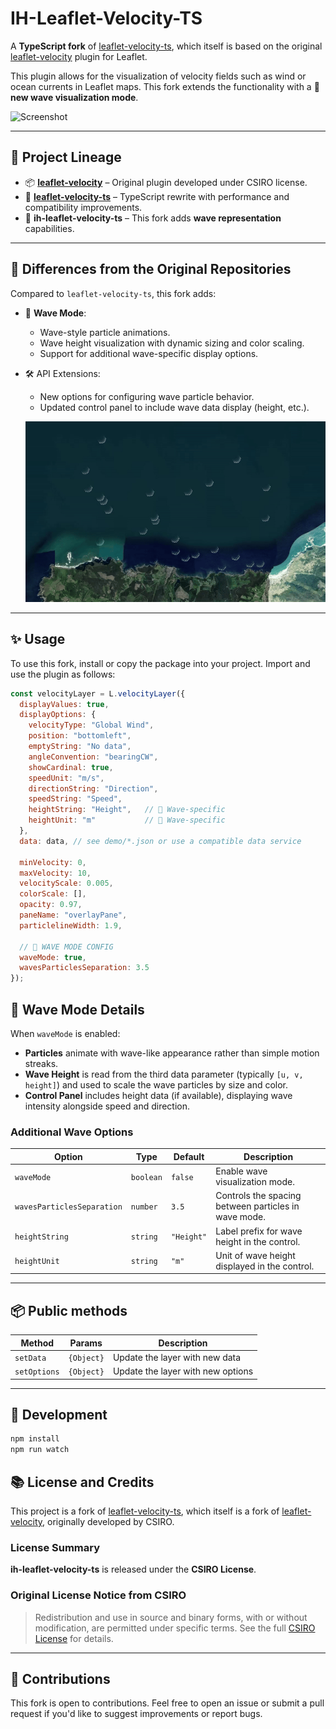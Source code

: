 # IH-Leaflet-Velocity-TS

A **TypeScript fork** of [leaflet-velocity-ts](https://github.com/0nza1101/leaflet-velocity-ts), which itself is based on the original [leaflet-velocity](https://github.com/onaci/leaflet-velocity) plugin for Leaflet.

This plugin allows for the visualization of velocity fields such as wind or ocean currents in Leaflet maps. This fork extends the functionality with a 🌊 **new wave visualization mode**.

![Screenshot](/screenshots/velocity.gif?raw=true)

---

## 🧬 Project Lineage

- 📦 **[leaflet-velocity](https://github.com/onaci/leaflet-velocity)** – Original plugin developed under CSIRO license.
- 🧪 **[leaflet-velocity-ts](https://github.com/0nza1101/leaflet-velocity-ts)** – TypeScript rewrite with performance and compatibility improvements.
- 🌊 **ih-leaflet-velocity-ts** – This fork adds **wave representation** capabilities.

---

## 🔄 Differences from the Original Repositories

Compared to `leaflet-velocity-ts`, this fork adds:

- 🌊 **Wave Mode**:
  - Wave-style particle animations.
  - Wave height visualization with dynamic sizing and color scaling.
  - Support for additional wave-specific display options.

- 🛠️ API Extensions:
  - New options for configuring wave particle behavior.
  - Updated control panel to include wave data display (height, etc.).

  ![Screenshot](/screenshots/waves-velocity.gif?raw=true)


---

## ✨ Usage

To use this fork, install or copy the package into your project. Import and use the plugin as follows:

```javascript
const velocityLayer = L.velocityLayer({
  displayValues: true,
  displayOptions: {
    velocityType: "Global Wind",
    position: "bottomleft",
    emptyString: "No data",
    angleConvention: "bearingCW",
    showCardinal: true,
    speedUnit: "m/s",
    directionString: "Direction",
    speedString: "Speed",
    heightString: "Height",   // 🌊 Wave-specific
    heightUnit: "m"           // 🌊 Wave-specific
  },
  data: data, // see demo/*.json or use a compatible data service

  minVelocity: 0,
  maxVelocity: 10,
  velocityScale: 0.005,
  colorScale: [],
  opacity: 0.97,
  paneName: "overlayPane",
  particlelineWidth: 1.9,

  // 🌊 WAVE MODE CONFIG
  waveMode: true,
  wavesParticlesSeparation: 3.5
});
```

## 🌊 Wave Mode Details

When `waveMode` is enabled:

- **Particles** animate with wave-like appearance rather than simple motion streaks.
- **Wave Height** is read from the third data parameter (typically `[u, v, height]`) and used to scale the wave particles by size and color.
- **Control Panel** includes height data (if available), displaying wave intensity alongside speed and direction.

### Additional Wave Options

| Option                    | Type     | Default | Description                                                        |
|---------------------------|----------|---------|--------------------------------------------------------------------|
| `waveMode`                | `boolean`| `false` | Enable wave visualization mode.                                    |
| `wavesParticlesSeparation`| `number` | `3.5`   | Controls the spacing between particles in wave mode.               |
| `heightString`            | `string` | `"Height"` | Label prefix for wave height in the control.                    |
| `heightUnit`              | `string` | `"m"`   | Unit of wave height displayed in the control.                      |

---

## 📦 Public methods

| Method       | Params     | Description                        |
| ------------ | ---------- | ---------------------------------- |
| `setData`    | `{Object}` | Update the layer with new data     |
| `setOptions` | `{Object}` | Update the layer with new options  |

---

## 🧪 Development

```bash
npm install
npm run watch
```

## 📚 License and Credits

This project is a fork of [leaflet-velocity-ts](https://github.com/0nza1101/leaflet-velocity-ts), which itself is a fork of [leaflet-velocity](https://github.com/onaci/leaflet-velocity), originally developed by CSIRO.

### License Summary

**ih-leaflet-velocity-ts** is released under the **CSIRO License**.


### Original License Notice from CSIRO

> Redistribution and use in source and binary forms, with or without modification, are permitted under specific terms. See the full [CSIRO License](https://github.com/onaci/leaflet-velocity/blob/master/LICENSE.md) for details.

---

## 🤝 Contributions

This fork is open to contributions. Feel free to open an issue or submit a pull request if you'd like to suggest improvements or report bugs.



